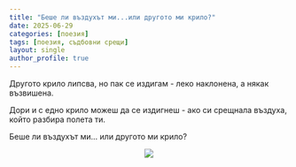 ```yaml
---
title: "Беше ли въздухът ми...или другото ми крило?"
date: 2025-06-29
categories: [поезия]
tags: [поезия, съдбовни срещи]
layout: single
author_profile: true
---
```

<div class="poem">

Другото крило липсва,
но пак се издигам -
леко наклонена,
а някак възвишена.


Дори и с едно крило
можеш да се издигнеш - 
ако си срещнала въздуха,
който разбира
полета ти.


Беше ли въздухът ми...
или другото ми крило?

</div>

<p align="center">
  <img src="{{ site.baseurl }}/assets/images/krila.jpg">
</p>
